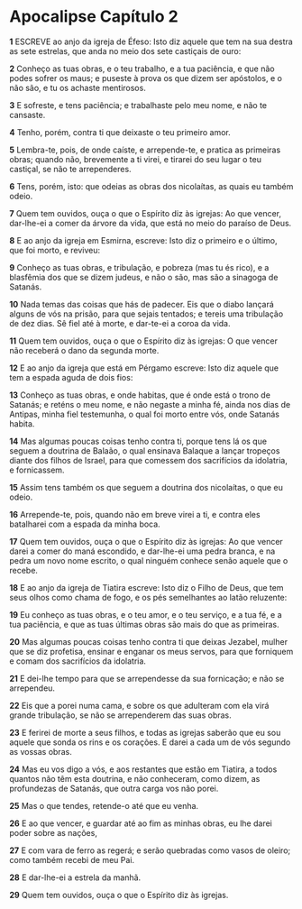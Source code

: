 # Apocalipse Capítulo 2

**1** 	ESCREVE ao anjo da igreja de Éfeso: Isto diz aquele que tem na sua destra as sete estrelas, que anda no meio dos sete castiçais de ouro:

**2** 	Conheço as tuas obras, e o teu trabalho, e a tua paciência, e que não podes sofrer os maus; e puseste à prova os que dizem ser apóstolos, e o não são, e tu os achaste mentirosos.

**3** 	E sofreste, e tens paciência; e trabalhaste pelo meu nome, e não te cansaste.

**4** 	Tenho, porém, contra ti que deixaste o teu primeiro amor.

**5** 	Lembra-te, pois, de onde caíste, e arrepende-te, e pratica as primeiras obras; quando não, brevemente a ti virei, e tirarei do seu lugar o teu castiçal, se não te arrependeres.

**6** 	Tens, porém, isto: que odeias as obras dos nicolaítas, as quais eu também odeio.

**7** 	Quem tem ouvidos, ouça o que o Espírito diz às igrejas: Ao que vencer, dar-lhe-ei a comer da árvore da vida, que está no meio do paraíso de Deus.

**8** 	E ao anjo da igreja em Esmirna, escreve: Isto diz o primeiro e o último, que foi morto, e reviveu:

**9** 	Conheço as tuas obras, e tribulação, e pobreza (mas tu és rico), e a blasfêmia dos que se dizem judeus, e não o são, mas são a sinagoga de Satanás.

**10** 	Nada temas das coisas que hás de padecer. Eis que o diabo lançará alguns de vós na prisão, para que sejais tentados; e tereis uma tribulação de dez dias. Sê fiel até à morte, e dar-te-ei a coroa da vida.

**11** 	Quem tem ouvidos, ouça o que o Espírito diz às igrejas: O que vencer não receberá o dano da segunda morte.

**12** 	E ao anjo da igreja que está em Pérgamo escreve: Isto diz aquele que tem a espada aguda de dois fios:

**13** 	Conheço as tuas obras, e onde habitas, que é onde está o trono de Satanás; e reténs o meu nome, e não negaste a minha fé, ainda nos dias de Antipas, minha fiel testemunha, o qual foi morto entre vós, onde Satanás habita.

**14** 	Mas algumas poucas coisas tenho contra ti, porque tens lá os que seguem a doutrina de Balaão, o qual ensinava Balaque a lançar tropeços diante dos filhos de Israel, para que comessem dos sacrifícios da idolatria, e fornicassem.

**15** 	Assim tens também os que seguem a doutrina dos nicolaítas, o que eu odeio.

**16** 	Arrepende-te, pois, quando não em breve virei a ti, e contra eles batalharei com a espada da minha boca.

**17** 	Quem tem ouvidos, ouça o que o Espírito diz às igrejas: Ao que vencer darei a comer do maná escondido, e dar-lhe-ei uma pedra branca, e na pedra um novo nome escrito, o qual ninguém conhece senão aquele que o recebe.

**18** 	E ao anjo da igreja de Tiatira escreve: Isto diz o Filho de Deus, que tem seus olhos como chama de fogo, e os pés semelhantes ao latão reluzente:

**19** 	Eu conheço as tuas obras, e o teu amor, e o teu serviço, e a tua fé, e a tua paciência, e que as tuas últimas obras são mais do que as primeiras.

**20** 	Mas algumas poucas coisas tenho contra ti que deixas Jezabel, mulher que se diz profetisa, ensinar e enganar os meus servos, para que forniquem e comam dos sacrifícios da idolatria.

**21** 	E dei-lhe tempo para que se arrependesse da sua fornicação; e não se arrependeu.

**22** 	Eis que a porei numa cama, e sobre os que adulteram com ela virá grande tribulação, se não se arrependerem das suas obras.

**23** 	E ferirei de morte a seus filhos, e todas as igrejas saberão que eu sou aquele que sonda os rins e os corações. E darei a cada um de vós segundo as vossas obras.

**24** 	Mas eu vos digo a vós, e aos restantes que estão em Tiatira, a todos quantos não têm esta doutrina, e não conheceram, como dizem, as profundezas de Satanás, que outra carga vos não porei.

**25** 	Mas o que tendes, retende-o até que eu venha.

**26** 	E ao que vencer, e guardar até ao fim as minhas obras, eu lhe darei poder sobre as nações,

**27** 	E com vara de ferro as regerá; e serão quebradas como vasos de oleiro; como também recebi de meu Pai.

**28** 	E dar-lhe-ei a estrela da manhã.

**29** 	Quem tem ouvidos, ouça o que o Espírito diz às igrejas.

